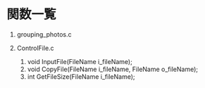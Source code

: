 # 関数一覧

1. grouping_photos.c

2. ControlFile.c
   1. void InputFile(FileName i_fileName);
   2. void CopyFile(FileName i_fileName, FileName o_fileName);
   3. int GetFileSize(FileName i_fileName);